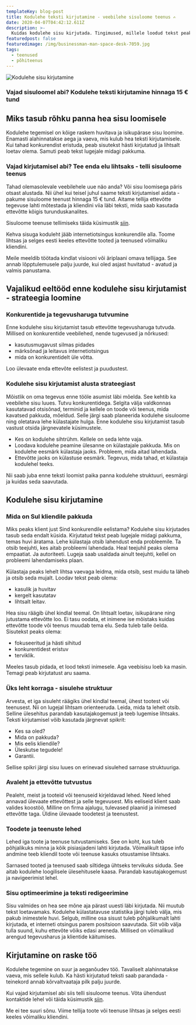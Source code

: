 ```yaml
---
templateKey: blog-post
title: Kodulehe teksti kirjutamine - veebilehe sisuloome teenus ✍
date: 2020-04-07T04:42:12.611Z
description: >-
  Kuidas kodulehe sisu kirjutada. Tingimused, millele loodud tekst peaks vastama. Vajad abi? Tee enda elu lihtsaks - telli sisuloome teenus.
featuredpost: false
featuredimage: /img/businessman-man-space-desk-7059.jpg
tags:
  - teenused
  - põhiteenus
---
```


![Kodulehe sisu kirjutamine](/img/kodulehe-teksti-kirjutamine.jpg "Kodulehe sisu kirjutamine")

### Vajad sisuloomel abi? Kodulehe teksti kirjutamine hinnaga 15 € tund

## Miks tasub rõhku panna hea sisu loomisele

Kodulehe tegemisel on kõige raskem huvitava ja isikupärase sisu loomine. Enamasti alahinnatakse aega ja vaeva, mis kulub hea teksti kirjutamisele. Kui tahad konkurendist eristuda, peab sisutekst hästi kirjutatud ja lihtsalt loetav olema. Samuti peab tekst lugejale midagi pakkuma.

### Vajad kirjutamisel abi? Tee enda elu lihtsaks - telli sisuloome teenus

Tahad olemasolevale veebilehele uue näo anda? Või sisu loomisega päris otsast alustada. Nii ühel kui teisel juhul saame teksti kirjutamisel aidata - pakume sisuloome teenust hinnaga 15 € tund. Aitame tellija ettevõtte tegevuse lahti mõtestada ja kliendini viia läbi teksti, mida saab kasutada ettevõtte kõigis turunduskanalites.

Sisuloome teenuse tellimiseks täida küsimustik [siin](https://docs.google.com/forms/d/e/1FAIpQLScVMGz5NTSQwmRcnAZd9xYYORZHracDfPQ0DLsWyGw0fgpMkg/viewform?usp=sf_link).

Kehva sisuga koduleht jääb internetiotsingus konkurendile alla. Toome lihtsas ja selges eesti keeles ettevõtte tooted ja teenused võimaliku kliendini.

Meile meeldib töötada kindlat visiooni või äriplaani omava tellijaga. See annab lõpptulemusele palju juurde, kui oled asjast huvitatud - avatud ja valmis panustama.

## Vajalikud eeltööd enne kodulehe sisu kirjutamist - strateegia loomine

### Konkurentide ja tegevusharuga tutvumine

Enne kodulehe sisu kirjutamist tasub ettevõtte tegevusharuga tutvuda. Millised on konkurentide veebilehed, nende tugevused ja nõrkused:

- kasutusmugavust silmas pidades
- märksõnad ja leitavus internetiotsingus
- mida on konkurentidelt üle võtta.

Loo ülevaate enda ettevõte eelistest ja puudustest.

### Kodulehe sisu kirjutamist alusta strateegiast

Mõistlik on oma tegevus enne tööle asumist läbi mõelda. See kehtib ka veebilehe sisu luues. Tutvu konkurentidega. Selgita välja valdkonnas kasutatavad otsisõnad, terminid ja kellele on toode või teenus, mida kavatsed pakkuda, mõeldud. Selle järgi saab planeerida kodulehe sisuloome ning oletatava lehe külastajate hulga. Enne kodulehe sisu kirjutamist tasub vastust otsida järgnevatele küsimustele.

- Kes on kodulehe sihtrühm. Kellele on seda lehte vaja.
- Loodava kodulehe peamine ülesanne on külastajale pakkuda. Mis on kodulehe eesmärk külastaja jaoks. Probleem, mida aitad lahendada.
- Ettevõtte jaoks on külastuse eesmärk. Tegevus, mida tahad, et külastaja kodulehel teeks.

Nii saab juba enne teksti loomist paika panna kodulehe struktuuri, eesmärgi ja kuidas seda saavutada.

## Kodulehe sisu kirjutamine

### Mida on Sul kliendile pakkuda

Miks peaks klient just Sind konkurendile eelistama? Kodulehe sisu kirjutades tasub seda endalt küsida.
Kirjutatud tekst peab lugejale midagi pakkuma, temas huvi äratama. Lehe külastaja otsib lahendust enda probleemile. Ta otsib teejuhti, kes aitab probleemi lahendada. Heal teejuhil peaks olema empaatiat. Ja autoriteeti. Lugeja saab usaldada ainult teejuhti, kellel on probleemi lahendamiseks plaan.

Külastaja peaks lehelt lihtsa vaevaga leidma, mida otsib, sest muidu ta läheb ja otsib seda mujalt.
Loodav tekst peab olema:

- kasulik ja huvitav
- kergelt kasutatav
- lihtsalt leitav.

Hea sisu räägib ühel kindlal teemal. On lihtsalt loetav, isikupärane ning jutustama ettevõtte loo. Ei tasu oodata, et inimene ise mõistaks kuidas ettevõtte toode või teenus muudab tema elu. Seda tuleb talle öelda.
Sisutekst peaks olema:

- fokuseeritud ja hästi sihitud
- konkurentidest eristuv
- terviklik.

Meeles tasub pidada, et lood teksti inimesele. Aga veebisisu loeb ka masin. Temagi peab kirjutatust aru saama.

### Üks leht korraga - sisulehe struktuur

Arvesta, et iga sisuleht räägiks ühel kindlal teemal, ühest tootest või teenusest. Nii on lugejal lihtsam orienteeruda. Leida, mida ta lehelt otsib. Selline ülesehitus parandab kasutajakogemust ja teeb lugemise lihtsaks. Teksti kirjutamisel võib kasutada järgnevat spikrit:

- Kes sa oled?
- Mida on pakkuda?
- Mis eelis kliendile?
- Üleskutse tegudele!
- Garantii.

Sellise spikri järgi sisu luues on erinevad sisulehed sarnase struktuuriga.

### Avaleht ja ettevõtte tutvustus

Pealeht, meist ja tooteid või teenuseid kirjeldavad lehed. Need lehed annavad ülevaate ettevõttest ja selle tegevusest. Mis eeliseid klient saab valides koostöö. Milline on firma ajalugu, tulevased plaanid ja inimesed ettevõtte taga. Üldine ülevaade toodetest ja teenustest.

### Toodete ja teenuste lehed

Lehed iga toote ja teenuse tutvustamiseks. See on koht, kus tuleb põhjalikuks minna ja kõik pisiasjadeni lahti kirjutada. Võimalikult täpse info andmine teeb kliendil toote või teenuse kasuks otsustamise lihtsaks.

Sarnased tooted ja teenused saab siltidega ühtseks tervikuks siduda. See aitab kodulehe loogilisele ülesehitusele kaasa. Parandab kasutajakogemust ja navigeerimist lehel.

### Sisu optimeerimine ja teksti redigeerimine

Sisu valmides on hea see mõne aja pärast uuesti läbi kirjutada. Nii muutub tekst loetavamaks. Kodulehe külastatavuse statistika järgi tuleb välja, mis pakub inimestele huvi. Selgub, milline osa sisust tuleb põhjalikumalt lahti kirjutada, et interneti otsingus parem positsioon saavutada. Siit võib välja tulla suund, kuhu ettevõte võiks edasi areneda. Millised on võimalikud arengud tegevusharus ja klientide käitumises.

## Kirjutamine on raske töö

Kodulehe tegemine on suur ja aeganõudev töö. Tavaliselt alahinnatakse vaeva, mis sellele kulub. Ka hästi kirjutatud teksti saab parandada - teinekord annab kõrvaltvaataja pilk palju juurde.

Kui vajad kirjutamisel abi siis telli sisuloome teenus. Võta ühendust kontaktide lehel või täida küsimustik [siin](https://docs.google.com/forms/d/e/1FAIpQLScVMGz5NTSQwmRcnAZd9xYYORZHracDfPQ0DLsWyGw0fgpMkg/viewform?usp=sf_link).

Me ei tee suuri sõnu. Viime tellija toote või teenuse lihtsas ja selges eesti keeles võimaliku kliendini.
